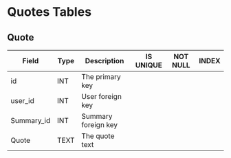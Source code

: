 # Quotes Tables
## Quote
| Field           | Type  | Description                | IS UNIQUE | NOT NULL | INDEX |
|-----------------|-------|----------------------------|-----------|----------|-------|
| id              | INT   | The primary key            |
| user_id         | INT   | User foreign key           |
| Summary_id      | INT   | Summary foreign key        |
| Quote           | TEXT  | The quote text             |
